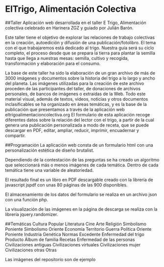 # ElTrigo, Alimentación Colectiva

##Taller
Aplicación web desarrollada en el taller E Trigo, Alimentación colectiva celebrado en Harinera ZGZ y guiado por Julián Barón.

Este taller tiene el objetivo de explorar las relaciones de trabajo colectivas en la creación, autoedición y difusión de una publicación/fotolibro. El tema con el que trabajaremos está dedicado al trigo. Nuestra guía será su ciclo completo, el proceso desde que se prepara la tierra para plantar la semilla hasta que llega a nuestras mesas: semilla, cultivo y recogida, transformación y elaboración para el consumo.

La base de este taller ha sido la elaboración de un gran archivo de más de 3000 imágenes y documentos sobre la historia del trigo a lo largo y ancho del planeta. Las imágenes utilizadas para la creación de este archivo proceden de las participantes del taller, de donaciones de archivos personales, de bancos de imágenes o extraídas de la Web. Todo este material visual, además de textos, videos, noticias y otros documentos inclasificables se ha organizado en áreas temáticas, y es la base de la publicación que presentamos a través de la aplicación web eltrigoalimentacioncolectiva.org El formulario de esta aplicación recoge diferentes datos sobre la relación del lector con el trigo, a partir de la cual genera una publicación personalizada a modo de receta, que se puede descargar en PDF, editar, ampliar, reducir, imprimir, encuadernar y compartir.

##Programación
La aplicación web consta de un formulario html con una personalización estética de diseño brutalist.

Dependiendo de la contestación de las preguntas se ha creado un algoritmo que seleccionará más o menos imágenes de cada temática. Dentro de cada temática tiene una variable de aleatoriedad.

El resultado final es un libro en PDF descargable creado con la librería de javascript jspdf con unas 80 páginas de las 900 disponibles.

El almacenamiento de los datos del formulario se realiza en un archivo json con una función php.

La visualización de las imágenes en la página de descarga se realiza con la librería jquery.randomizer.

##Temáticas
Cultura Popular
Literatura
Cine
Arte
Religión
Simbolismo Poniente
Simbolismo Oriente
Economía
Territorio
Guerra
Política
Oriente
Poniente
Industria
Genética
Normas
Excedente
Enfermedad del trigo
Producto
Álbum de familia
Recetas
Enfermedad de las personas
Civilizaciones antiguas
Civilizaciones virtuales
Civilizaciones mujer
Civilizaciones otras
Otras

Las imágenes del repositorio son de ejemplo

